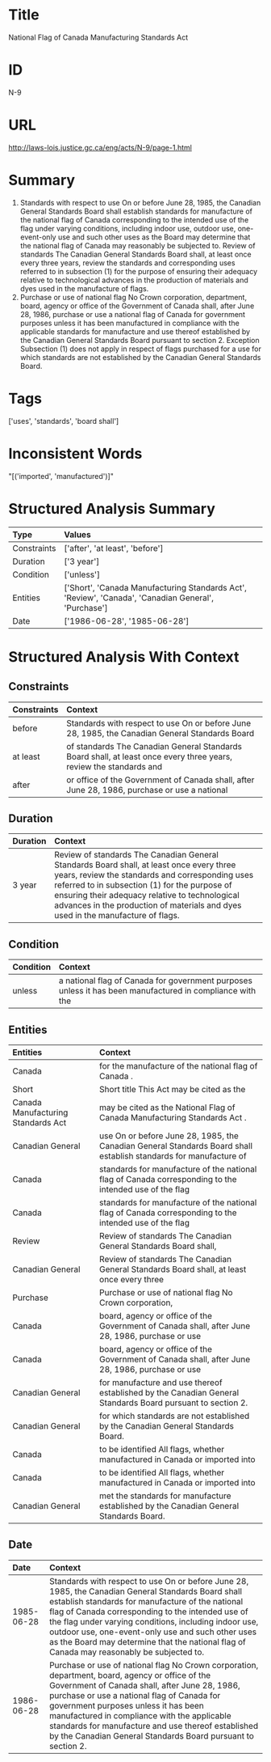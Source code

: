 # Title
National Flag of Canada Manufacturing Standards Act


# ID
N-9

# URL
http://laws-lois.justice.gc.ca/eng/acts/N-9/page-1.html


# Summary
1. Standards with respect to use On or before June 28, 1985, the Canadian General Standards Board shall establish standards for manufacture of the national flag of Canada corresponding to the intended use of the flag under varying conditions, including indoor use, outdoor use, one-event-only use and such other uses as the Board may determine that the national flag of Canada may reasonably be subjected to.
Review of standards The Canadian General Standards Board shall, at least once every three years, review the standards and corresponding uses referred to in subsection (1) for the purpose of ensuring their adequacy relative to technological advances in the production of materials and dyes used in the manufacture of flags.
2. Purchase or use of national flag No Crown corporation, department, board, agency or office of the Government of Canada shall, after June 28, 1986, purchase or use a national flag of Canada for government purposes unless it has been manufactured in compliance with the applicable standards for manufacture and use thereof established by the Canadian General Standards Board pursuant to section 2.
Exception Subsection (1) does not apply in respect of flags purchased for a use for which standards are not established by the Canadian General Standards Board.


# Tags
['uses', 'standards', 'board shall']


# Inconsistent Words
"[('imported', 'manufactured')]"


# Structured Analysis Summary
| Type        | Values                                                                                              |
|:------------|:----------------------------------------------------------------------------------------------------|
| Constraints | ['after', 'at least', 'before']                                                                     |
| Duration    | ['3 year']                                                                                          |
| Condition   | ['unless']                                                                                          |
| Entities    | ['Short', 'Canada Manufacturing Standards Act', 'Review', 'Canada', 'Canadian General', 'Purchase'] |
| Date        | ['1986-06-28', '1985-06-28']                                                                        |


# Structured Analysis With Context
 


## Constraints
| Constraints   | Context                                                                                                            |
|:--------------|:-------------------------------------------------------------------------------------------------------------------|
| before        | Standards with respect to use On or  before June 28, 1985, the Canadian General Standards Board                    |
| at least      | of standards The Canadian General Standards Board shall, at least once every three years, review the standards and |
| after         | or office of the Government of Canada shall, after June 28, 1986, purchase or use a national                       |


## Duration
| Duration   | Context                                                                                                                                                                                                                                                                                                                            |
|:-----------|:-----------------------------------------------------------------------------------------------------------------------------------------------------------------------------------------------------------------------------------------------------------------------------------------------------------------------------------|
| 3 year     | Review of standards The Canadian General Standards Board shall, at least once every three years, review the standards and corresponding uses referred to in subsection (1) for the purpose of ensuring their adequacy relative to technological advances in the production of materials and dyes used in the manufacture of flags. |


## Condition
| Condition   | Context                                                                                                  |
|:------------|:---------------------------------------------------------------------------------------------------------|
| unless      | a national flag of Canada for government purposes unless it has been manufactured in compliance with the |


## Entities
| Entities                           | Context                                                                                                           |
|:-----------------------------------|:------------------------------------------------------------------------------------------------------------------|
| Canada                             | for the manufacture of the national flag of Canada .                                                              |
| Short                              | Short title This Act may be cited as the                                                                          |
| Canada Manufacturing Standards Act | may be cited as the National Flag of Canada Manufacturing Standards Act  .                                        |
| Canadian General                   | use On or before June 28, 1985, the Canadian General Standards Board shall establish standards for manufacture of |
| Canada                             | standards for manufacture of the national flag of Canada corresponding to the intended use of the flag            |
| Canada                             | standards for manufacture of the national flag of Canada corresponding to the intended use of the flag            |
| Review                             | Review of standards The Canadian General Standards Board shall,                                                   |
| Canadian General                   | Review of standards The  Canadian General Standards Board shall, at least once every three                        |
| Purchase                           | Purchase or use of national flag No Crown corporation,                                                            |
| Canada                             | board, agency or office of the Government of Canada shall, after June 28, 1986, purchase or use                   |
| Canada                             | board, agency or office of the Government of Canada shall, after June 28, 1986, purchase or use                   |
| Canadian General                   | for manufacture and use thereof established by the Canadian General  Standards Board pursuant to section 2.       |
| Canadian General                   | for which standards are not established by the Canadian General  Standards Board.                                 |
| Canada                             | to be identified All flags, whether manufactured in Canada  or imported into                                      |
| Canada                             | to be identified All flags, whether manufactured in Canada  or imported into                                      |
| Canadian General                   | met the standards for manufacture established by the Canadian General  Standards Board.                           |


## Date
| Date       | Context                                                                                                                                                                                                                                                                                                                                                                                                               |
|:-----------|:----------------------------------------------------------------------------------------------------------------------------------------------------------------------------------------------------------------------------------------------------------------------------------------------------------------------------------------------------------------------------------------------------------------------|
| 1985-06-28 | Standards with respect to use On or before June 28, 1985, the Canadian General Standards Board shall establish standards for manufacture of the national flag of Canada corresponding to the intended use of the flag under varying conditions, including indoor use, outdoor use, one-event-only use and such other uses as the Board may determine that the national flag of Canada may reasonably be subjected to. |
| 1986-06-28 | Purchase or use of national flag No Crown corporation, department, board, agency or office of the Government of Canada shall, after June 28, 1986, purchase or use a national flag of Canada for government purposes unless it has been manufactured in compliance with the applicable standards for manufacture and use thereof established by the Canadian General Standards Board pursuant to section 2.           |


